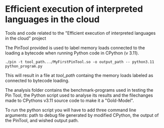 # Efficient execution of interpreted languages in the cloud
Tools and code related to the "Efficient execution of interpreted languages in the cloud" project

The PinTool provided is used to label memory loads connected to the loading a bytecode when running Python code in CPython (v 3.11).

`./pin -t tool_path.../MyFirstPinTool.so -o output_path -- python3.11 python_program.py`

This will result in a file at *tool_path* containg the memory loads labeled as connected to bytecode loading.

The analysis folder contains the benchmark-programs used in testing the Pin Tool, the Python script used to analyse its results and the filechanges made to CPythons v3.11 source code to make it a "Gold-Model".

To run the python script you will have to add three command line arguments: path to debug file generated by modified CPython, the output of the PinTool, and wished output path. 
